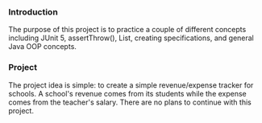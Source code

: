 ### Introduction
The purpose of this project is to practice a couple of different concepts including JUnit 5, assertThrow(), List, creating specifications, and general Java OOP concepts.

### Project
The project idea is simple: to create a simple revenue/expense tracker for schools. A school's revenue comes from its students while the expense comes from the teacher's salary. There are no plans to continue with this project.  

